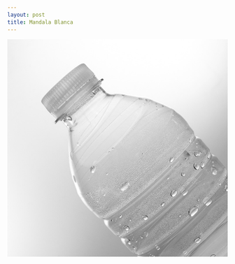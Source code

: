 ```yaml
---
layout: post
title: Mandala Blanca
---
```


![Una mandala blanca; estilo botella](/images/botella_b.JPG)
